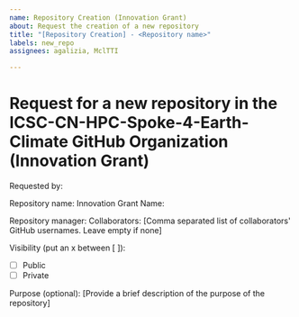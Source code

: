```yaml
---
name: Repository Creation (Innovation Grant)
about: Request the creation of a new repository
title: "[Repository Creation] - <Repository name>"
labels: new_repo
assignees: agalizia, MclTTI

---
```


# Request for a new repository in the ICSC-CN-HPC-Spoke-4-Earth-Climate GitHub Organization (Innovation Grant)

Requested by: <Your Name>

Repository name: <Repository Name>
Innovation Grant Name: <Innovation Grant Name>

Repository manager: <GitHub username of the repository manager>
Collaborators: [Comma separated list of collaborators' GitHub usernames. Leave empty if none]

Visibility (put an x between [ ]):

- [ ] Public
- [ ] Private

Purpose (optional): [Provide a brief description of the purpose of the repository]
